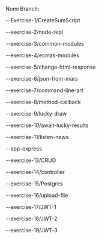 Nomi Branch:

--Exercise-1/CreateSumScript

--exercise-2/node-repl

--exercise-3/common-modules

--exercise-4/ecmas-modules

--exercise-5/change-html-response

--exercise-6/json-from-mars

--exercise-7/command-line-art

--exercise-8/method-callback

--exercise-9/lucky-draw

--exercise-10/await-lucky-results

--exercise-11/listen-news

--app-express

--exercise-13/CRUD

--exercise-14/controller

--exercise-15/Postgres

--exercise-16/upload-file

--exercise-17/JWT-1

--exercise-18/JWT-2

--exercise-19/JWT-3
